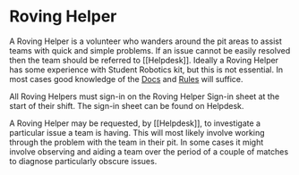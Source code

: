 # Roving Helper

A Roving Helper is a volunteer who wanders around the pit areas to assist teams with quick and simple problems. If an issue cannot be easily resolved then the team should be referred to [[Helpdesk]]. Ideally a Roving Helper has some experience with Student Robotics kit, but this is not essential. In most cases good knowledge of the [Docs](https://www.studentrobotics.org/docs) and [Rules](https://www.studentrobotics.org/rules) will suffice.

All Roving Helpers must sign-in on the Roving Helper Sign-in sheet at the start of their shift. The sign-in sheet can be found on Helpdesk.

A Roving Helper may be requested, by [[Helpdesk]], to investigate a particular issue a team is having. This will most likely involve working through the problem with the team in their pit. In some cases it might involve observing and aiding a team over the period of a couple of matches to diagnose particularly obscure issues.